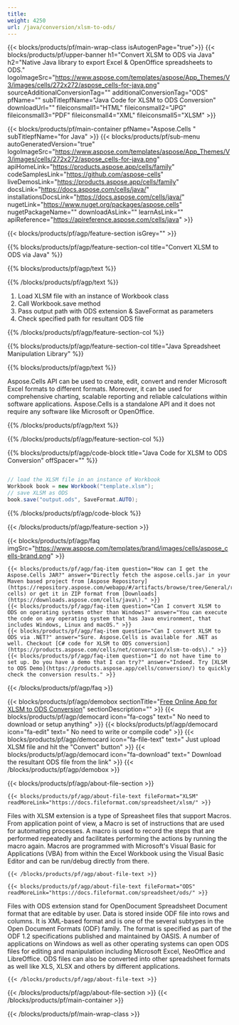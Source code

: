 ```yaml
---
title:  
weight: 4250
url: /java/conversion/xlsm-to-ods/ 
---
```


{{< blocks/products/pf/main-wrap-class isAutogenPage="true">}}
{{< blocks/products/pf/upper-banner h1="Convert XLSM to ODS via Java" h2="Native Java library to export Excel & OpenOffice spreadsheets to ODS." logoImageSrc="https://www.aspose.com/templates/aspose/App_Themes/V3/images/cells/272x272/aspose_cells-for-java.png" sourceAdditionalConversionTag="" additionalConversionTag="ODS" pfName="" subTitlepfName="Java Code for XLSM to ODS Conversion" downloadUrl="" fileiconsmall1="HTML" fileiconsmall2="JPG" fileiconsmall3="PDF" fileiconsmall4="XML" fileiconsmall5="XLSM" >}}

{{< blocks/products/pf/main-container pfName="Aspose.Cells " subTitlepfName="for Java" >}}
{{< blocks/products/pf/sub-menu autoGeneratedVersion="true" logoImageSrc="https://www.aspose.com/templates/aspose/App_Themes/V3/images/cells/272x272/aspose_cells-for-java.png" apiHomeLink="https://products.aspose.app/cells/family" codeSamplesLink="https://github.com/aspose-cells" liveDemosLink="https://products.aspose.app/cells/family" docsLink="https://docs.aspose.com/cells/java/" installationsDocsLink="https://docs.aspose.com/cells/java/" nugetLink="https://www.nuget.org/packages/aspose.cells" nugetPackageName="" downloadAsLink="" learnAsLink="" apiReference="https://apireference.aspose.com/cells/java" >}}

{{< blocks/products/pf/agp/feature-section isGrey="" >}}

{{% blocks/products/pf/agp/feature-section-col title="Convert XLSM to ODS via Java" %}}

{{% blocks/products/pf/agp/text %}}

{{% /blocks/products/pf/agp/text %}}

1.  Load XLSM file with an instance of Workbook class
1.  Call Workbook.save method
1.  Pass output path with ODS extension & SaveFormat as parameters
1.  Check specified path for resultant ODS file

{{% /blocks/products/pf/agp/feature-section-col %}}

{{% blocks/products/pf/agp/feature-section-col title="Java Spreadsheet Manipulation Library" %}}

{{% blocks/products/pf/agp/text %}}

 Aspose.Cells API can be used to create, edit, convert and render Microsoft Excel formats to different formats. Moreover, it can be used for comprehensive charting, scalable reporting and reliable calculations within software applications. Aspose.Cells is a standalone API and it does not require any software like Microsoft or OpenOffice.

{{% /blocks/products/pf/agp/text %}}

{{% /blocks/products/pf/agp/feature-section-col %}}

{{% blocks/products/pf/agp/code-block title="Java Code for XLSM to ODS Conversion" offSpacer="" %}}

```cs

// load the XLSM file in an instance of Workbook
Workbook book = new Workbook("template.xlsm");
// save XLSM as ODS
book.save("output.ods", SaveFormat.AUTO);

```

{{% /blocks/products/pf/agp/code-block %}}

{{< /blocks/products/pf/agp/feature-section >}}

{{< blocks/products/pf/agp/faq imgSrc="https://www.aspose.com/templates/brand/images/cells/aspose_cells-brand.png" >}}

    {{< blocks/products/pf/agp/faq-item question="How can I get the Aspose.Cells JAR?" answer="Directly fetch the aspose.cells.jar in your Maven based project from [Aspose Repository](https://repository.aspose.com/webapp/#/artifacts/browse/tree/General/repo/com/aspose/aspose-cells) or get it in ZIP format from [Downloads](https://downloads.aspose.com/cells/java\)." >}}
    {{< blocks/products/pf/agp/faq-item question="Can I convert XLSM to ODS on operating systems other than Windows?" answer="You can execute the code on any operating system that has Java environment, that includes Windows, Linux and macOS." >}}
    {{< blocks/products/pf/agp/faq-item question="Can I convert XLSM to ODS via .NET?" answer="Sure. Aspose.Cells is available for .NET as well. Checkout [C# code for XLSM to ODS conversion](https://products.aspose.com/cells/net/conversion/xlsm-to-ods\)." >}}
    {{< blocks/products/pf/agp/faq-item question="I do not have time to set up. Do you have a demo that I can try?" answer="Indeed. Try [XLSM to ODS Demo](https://products.aspose.app/cells/conversion/) to quickly check the conversion results." >}}
 
{{< /blocks/products/pf/agp/faq >}}

{{< blocks/products/pf/agp/demobox sectionTitle="[Free Online App for XLSM to ODS Conversion](https://products.aspose.app/cells/conversion/xlsm-to-ods)" sectionDescription="" >}}
        {{< blocks/products/pf/agp/democard icon="fa-cogs" text=" No need to download or setup anything" >}}
        {{< blocks/products/pf/agp/democard icon="fa-edit" text=" No need to write or compile code" >}}
        {{< blocks/products/pf/agp/democard icon="fa-file-text" text=" Just upload XLSM file and hit the \"Convert\" button" >}}
        {{< blocks/products/pf/agp/democard icon="fa-download" text=" Download the resultant ODS file from the link" >}}
{{< /blocks/products/pf/agp/demobox >}}

{{< blocks/products/pf/agp/about-file-section >}}

    {{< blocks/products/pf/agp/about-file-text fileFormat="XLSM" readMoreLink="https://docs.fileformat.com/spreadsheet/xlsm/" >}}
Files with XLSM extension is a type of Spreasheet files that support Macros. From application point of view, a Macro is set of instructions that are used for automating processes. A macro is used to record the steps that are performed repeatedly and facilitates performing the actions by running the macro again. Macros are programmed with Microsoft's Visual Basic for Applications (VBA) from within the Excel Workbook using the Visual Basic Editor and can be run/debug directly from there.

    {{< /blocks/products/pf/agp/about-file-text >}}

    {{< blocks/products/pf/agp/about-file-text fileFormat="ODS" readMoreLink="https://docs.fileformat.com/spreadsheet/ods/" >}}
Files with ODS extension stand for OpenDocument Spreadsheet Document format that are editable by user. Data is stored inside ODF file into rows and columns. It is XML-based format and is one of the several subtypes in the Open Document Formats (ODF) family. The format is specified as part of the ODF 1.2 specifications published and maintained by OASIS. A number of applications on Windows as well as other operating systems can open ODS files for editing and manipulation including Microsoft Excel, NeoOffice and LibreOffice. ODS files can also be converted into other spreadsheet formats as well like XLS, XLSX and others by different applications.

    {{< /blocks/products/pf/agp/about-file-text >}}

{{< /blocks/products/pf/agp/about-file-section >}}
{{< /blocks/products/pf/main-container >}}
    
{{< /blocks/products/pf/main-wrap-class >}}